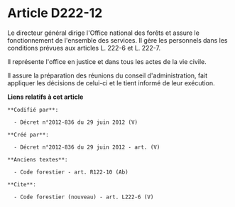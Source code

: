 # Article D222-12

Le directeur général dirige l'Office national des forêts et assure le fonctionnement de l'ensemble des services. Il gère les
personnels dans les conditions prévues aux articles L. 222-6 et L. 222-7.

Il représente l'office en justice et dans tous les actes de la vie civile.

Il assure la préparation des réunions du conseil d'administration, fait appliquer les décisions de celui-ci et le tient
informé de leur exécution.

**Liens relatifs à cet article**

	**Codifié par**:

	  - Décret n°2012-836 du 29 juin 2012 (V)

	**Créé par**:

	  - Décret n°2012-836 du 29 juin 2012 - art. (V)

	**Anciens textes**:

	  - Code forestier - art. R122-10 (Ab)

	**Cite**:

	  - Code forestier (nouveau) - art. L222-6 (V)
